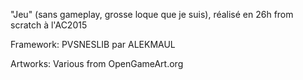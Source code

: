 "Jeu" (sans gameplay, grosse loque que je suis), réalisé en 26h from scratch à l'AC2015

Framework: PVSNESLIB par ALEKMAUL

Artworks: Various from OpenGameArt.org
